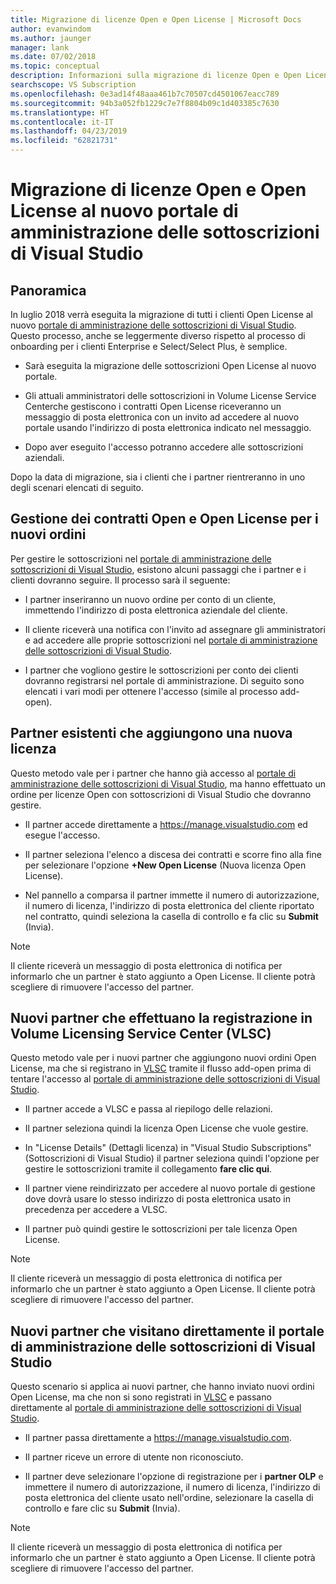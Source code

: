 ```yaml
---
title: Migrazione di licenze Open e Open License | Microsoft Docs
author: evanwindom
ms.author: jaunger
manager: lank
ms.date: 07/02/2018
ms.topic: conceptual
description: Informazioni sulla migrazione di licenze Open e Open License al portale di amministrazione delle sottoscrizioni di Visual Studio.
searchscope: VS Subscription
ms.openlocfilehash: 0e3ad14f48aaa461b7c70507cd4501067eacc789
ms.sourcegitcommit: 94b3a052fb1229c7e7f8804b09c1d403385c7630
ms.translationtype: HT
ms.contentlocale: it-IT
ms.lasthandoff: 04/23/2019
ms.locfileid: "62821731"
---
```

# <a name="open-and-open-license-migration-to-the-new-visual-studio-subscriptions-administration-portal"></a>Migrazione di licenze Open e Open License al nuovo portale di amministrazione delle sottoscrizioni di Visual Studio

## <a name="overview"></a>Panoramica

In luglio 2018 verrà eseguita la migrazione di tutti i clienti Open License al nuovo [portale di amministrazione delle sottoscrizioni di Visual Studio](https://manage.visualstudio.com). Questo processo, anche se leggermente diverso rispetto al processo di onboarding per i clienti Enterprise e Select/Select Plus, è semplice.

- Sarà eseguita la migrazione delle sottoscrizioni Open License al nuovo portale.

- Gli attuali amministratori delle sottoscrizioni in Volume License Service Centerche gestiscono i contratti Open License riceveranno un messaggio di posta elettronica con un invito ad accedere al nuovo portale usando l'indirizzo di posta elettronica indicato nel messaggio.

- Dopo aver eseguito l'accesso potranno accedere alle sottoscrizioni aziendali.

Dopo la data di migrazione, sia i clienti che i partner rientreranno in uno degli scenari elencati di seguito.

## <a name="open-and-open-license-management-for-new-orders"></a>Gestione dei contratti Open e Open License per i nuovi ordini

Per gestire le sottoscrizioni nel [portale di amministrazione delle sottoscrizioni di Visual Studio](https://manage.visualstudio.com), esistono alcuni passaggi che i partner e i clienti dovranno seguire. Il processo sarà il seguente:

- I partner inseriranno un nuovo ordine per conto di un cliente, immettendo l'indirizzo di posta elettronica aziendale del cliente.

- Il cliente riceverà una notifica con l'invito ad assegnare gli amministratori e ad accedere alle proprie sottoscrizioni nel [portale di amministrazione delle sottoscrizioni di Visual Studio](https://manage.visualstudio.com).

- I partner che vogliono gestire le sottoscrizioni per conto dei clienti dovranno registrarsi nel portale di amministrazione. Di seguito sono elencati i vari modi per ottenere l'accesso (simile al processo add-open).

## <a name="existing-partners-adding-a-new-license"></a>Partner esistenti che aggiungono una nuova licenza

Questo metodo vale per i partner che hanno già accesso al [portale di amministrazione delle sottoscrizioni di Visual Studio](https://manage.visualstudio.com), ma hanno effettuato un ordine per licenze Open con sottoscrizioni di Visual Studio che dovranno gestire.

- Il partner accede direttamente a https://manage.visualstudio.com ed esegue l'accesso.

- Il partner seleziona l'elenco a discesa dei contratti e scorre fino alla fine per selezionare l'opzione **+New Open License** (Nuova licenza Open License).

- Nel pannello a comparsa il partner immette il numero di autorizzazione, il numero di licenza, l'indirizzo di posta elettronica del cliente riportato nel contratto, quindi seleziona la casella di controllo e fa clic su **Submit** (Invia).

> [!NOTE]
> Il cliente riceverà un messaggio di posta elettronica di notifica per informarlo che un partner è stato aggiunto a Open License. Il cliente potrà scegliere di rimuovere l'accesso del partner.

## <a name="new-partners-who-register-on-the-volume-licensing-service-center-vlsc"></a>Nuovi partner che effettuano la registrazione in Volume Licensing Service Center (VLSC)

Questo metodo vale per i nuovi partner che aggiungono nuovi ordini Open License, ma che si registrano in [VLSC](https://www.microsoft.com/Licensing/servicecenter/default.aspx) tramite il flusso add-open prima di tentare l'accesso al [portale di amministrazione delle sottoscrizioni di Visual Studio](https://manage.visualstudio.com).

- Il partner accede a VLSC e passa al riepilogo delle relazioni.

- Il partner seleziona quindi la licenza Open License che vuole gestire.

- In "License Details" (Dettagli licenza) in "Visual Studio Subscriptions" (Sottoscrizioni di Visual Studio) il partner seleziona quindi l'opzione per gestire le sottoscrizioni tramite il collegamento **fare clic qui**.

- Il partner viene reindirizzato per accedere al nuovo portale di gestione dove dovrà usare lo stesso indirizzo di posta elettronica usato in precedenza per accedere a VLSC.

- Il partner può quindi gestire le sottoscrizioni per tale licenza Open License.

> [!NOTE]
> Il cliente riceverà un messaggio di posta elettronica di notifica per informarlo che un partner è stato aggiunto a Open License. Il cliente potrà scegliere di rimuovere l'accesso del partner.

## <a name="new-partners-visiting-the-visual-studio-subscriptions-administration-portal--directly"></a>Nuovi partner che visitano direttamente il portale di amministrazione delle sottoscrizioni di Visual Studio

Questo scenario si applica ai nuovi partner, che hanno inviato nuovi ordini Open License, ma che non si sono registrati in [VLSC](https://www.microsoft.com/Licensing/servicecenter/default.aspx) e passano direttamente al [portale di amministrazione delle sottoscrizioni di Visual Studio](https://manage.visualstudio.com).

- Il partner passa direttamente a https://manage.visualstudio.com.

- Il partner riceve un errore di utente non riconosciuto.

- Il partner deve selezionare l'opzione di registrazione per i **partner OLP** e immettere il numero di autorizzazione, il numero di licenza, l'indirizzo di posta elettronica del cliente usato nell'ordine, selezionare la casella di controllo e fare clic su **Submit** (Invia).

> [!NOTE]
> Il cliente riceverà un messaggio di posta elettronica di notifica per informarlo che un partner è stato aggiunto a Open License. Il cliente potrà scegliere di rimuovere l'accesso del partner.